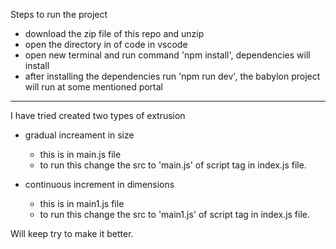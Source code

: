 Steps to run the project

- download the zip file of this repo and unzip
- open the directory in of code in vscode
- open new terminal and run command 'npm install', dependencies will install
- after installing the dependencies run 'npm run dev', the babylon project will run at some mentioned portal

---

I have tried created two types of extrusion

- gradual increament in size

  - this is in main.js file
  - to run this change the src to 'main.js' of script tag in index.js file.

- continuous increment in dimensions

  - this is in main1.js file
  - to run this change the src to 'main1.js' of script tag in index.js file.

Will keep try to make it better.
